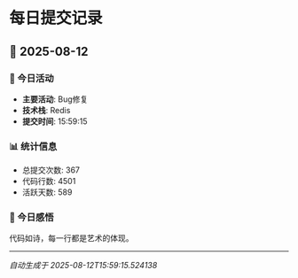 # 每日提交记录

## 📅 2025-08-12

### 🎯 今日活动
- **主要活动**: Bug修复
- **技术栈**: Redis
- **提交时间**: 15:59:15

### 📊 统计信息
- 总提交次数: 367
- 代码行数: 4501
- 活跃天数: 589

### 💭 今日感悟
代码如诗，每一行都是艺术的体现。

---
*自动生成于 2025-08-12T15:59:15.524138*
